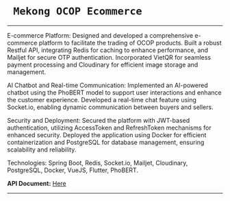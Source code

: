 
# ` Mekong OCOP Ecommerce`

---
E-commerce Platform: Designed and developed a comprehensive e-commerce platform to facilitate the trading of
OCOP products. Built a robust Restful API, integrating Redis for caching to enhance performance, and Mailjet for
secure OTP authentication. Incorporated VietQR for seamless payment processing and Cloudinary for efficient
image storage and management.

AI Chatbot and Real-time Communication: Implemented an AI-powered chatbot using the PhoBERT model to
support user interactions and enhance the customer experience. Developed a real-time chat feature using
Socket.io, enabling dynamic communication between buyers and sellers.

Security and Deployment: Secured the platform with JWT-based authentication, utilizing AccessToken and
RefreshToken mechanisms for enhanced security. Deployed the application using Docker for efficient
containerization and PostgreSQL for database management, ensuring scalability and reliability.

Technologies: Spring Boot, Redis, Socket.io, Mailjet, Cloudinary, PostgreSQL, Docker, VueJS, Flutter, PhoBERT.


**API Document:** [Here](https://documenter.getpostman.com/view/30668997/2sAXqs8iAt)

---

